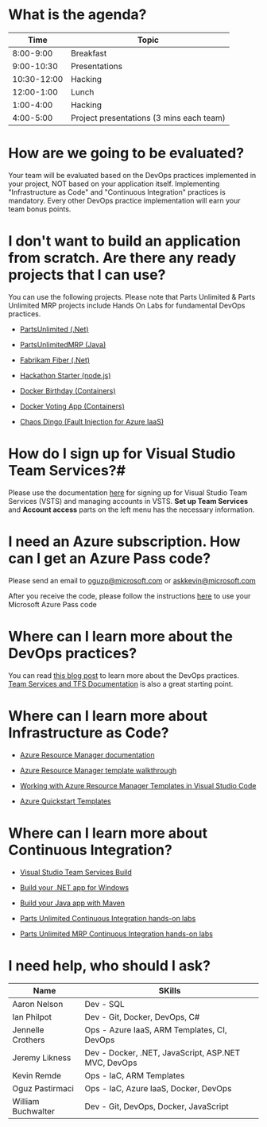 # What is the agenda? #

| Time        | Topic                                    |
|-------------|------------------------------------------|
| 8:00-9:00   | Breakfast                                |
| 9:00-10:30  | Presentations                            |
| 10:30-12:00 | Hacking                                  |
| 12:00-1:00  | Lunch                                    |
| 1:00-4:00   | Hacking                                  |
| 4:00-5:00   | Project presentations (3 mins each team) |

# How are we going to be evaluated? #

Your team will be evaluated based on the DevOps practices implemented in your project, NOT based on your application itself. Implementing "Infrastructure as Code" and "Continuous Integration" practices is mandatory. Every other DevOps practice implementation will earn your team bonus points.


# I don't want to build an application from scratch. Are there any ready projects that I can use? #

You can use the following projects. Please note that Parts Unlimited & Parts Unlimited MRP projects include Hands On Labs for fundamental DevOps practices.

- [PartsUnlimited (.Net)](http://microsoft.github.io/PartsUnlimited/)

- [PartsUnlimitedMRP (Java)](https://microsoft.github.io/PartsUnlimitedMRP/)

- [Fabrikam Fiber (.Net)](https://github.com/dtzar/FabrikamFiber)

- [Hackathon Starter (node.js)](https://github.com/sahat/hackathon-starter)

- [Docker Birthday (Containers)](https://github.com/docker/docker-birthday-3)

- [Docker Voting App (Containers)](https://github.com/docker/example-voting-app)

- [Chaos Dingo (Fault Injection for Azure IaaS)](https://github.com/jmspring/chaos-dingo)


# How do I sign up for Visual Studio Team Services?#

Please use the documentation [here](https://www.visualstudio.com/en-us/docs/setup-admin/team-services/sign-up-for-visual-studio-team-services) for signing up for Visual Studio Team Services (VSTS) and managing accounts in VSTS. **Set up Team Services** and **Account access** parts on the left menu has the necessary information.


# I need an Azure subscription. How can I get an Azure Pass code? #

Please send an email to oguzp@microsoft.com or askkevin@microsoft.com

After you receive the code, please follow the instructions [here](https://www.microsoftazurepass.com/) to use your Microsoft Azure Pass code


# Where can I learn more about the DevOps practices? #

You can read [this blog post](http://www.itproguy.com/devops-practices/) to learn more about the DevOps practices. [Team Services and TFS Documentation](https://www.visualstudio.com/docs/overview) is also a great starting point.

# Where can I learn more about Infrastructure as Code? #

- [Azure Resource Manager documentation](https://azure.microsoft.com/en-us/documentation/articles/resource-group-overview/)

- [Azure Resource Manager template walkthrough](https://azure.microsoft.com/en-us/documentation/articles/resource-manager-template-walkthrough)

- [Working with Azure Resource Manager Templates in Visual Studio Code](https://azure.microsoft.com/en-us/documentation/articles/resource-manager-vs-code/)

- [Azure Quickstart Templates](https://github.com/Azure/azure-quickstart-templates)

# Where can I learn more about Continuous Integration? #

- [Visual Studio Team Services Build](https://www.visualstudio.com/docs/build/overview)

- [Build your .NET app for Windows](https://www.visualstudio.com/docs/build/get-started/dot-net)

- [Build your Java app with Maven](https://www.visualstudio.com/docs/build/get-started/java-maven)

- [Parts Unlimited Continuous Integration hands-on labs](https://microsoft.github.io/PartsUnlimited/45/45-ci.html)

- [Parts Unlimited MRP Continuous Integration hands-on labs](https://microsoft.github.io/PartsUnlimitedMRP/fundvsts/fund-01-MS-CI.html)

# I need help, who should I ask?

|    Name            | SKills                                                    |
|--------------------|-----------------------------------------------------|
| Aaron Nelson       | Dev - SQL                                            |
| Ian Philpot        | Dev - Git, Docker, DevOps, C#                                                 |
| Jennelle Crothers  | Ops - Azure IaaS, ARM Templates, CI, DevOps         |
| Jeremy Likness     | Dev - Docker, .NET, JavaScript, ASP.NET MVC, DevOps |
| Kevin Remde        | Ops - IaC, ARM Templates                                               |
| Oguz Pastirmaci    | Ops - IaC, Azure IaaS, Docker, DevOps               |
| William Buchwalter | Dev - Git, DevOps, Docker, JavaScript               |
